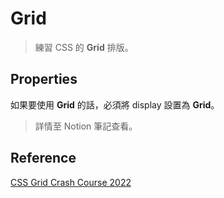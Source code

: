 # Grid

> 練習 CSS 的 **Grid** 排版。

## Properties

如果要使用 **Grid** 的話，必須將 display 設置為 **Grid**。

> 詳情至 Notion 筆記查看。

## Reference

[CSS Grid Crash Course 2022](https://www.youtube.com/watch?v=0xMQfnTU6oo)
